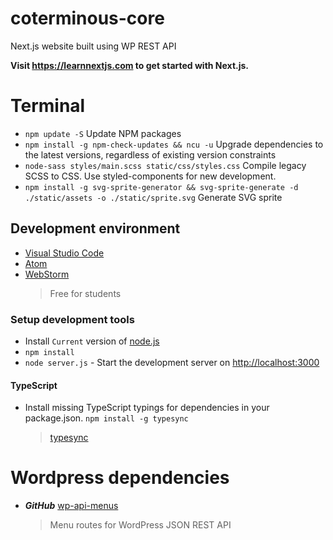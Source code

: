 # coterminous-core

Next.js website built using WP REST API

**Visit https://learnnextjs.com to get started with Next.js.**

# Terminal

* `npm update -S` Update NPM packages
* `npm install -g npm-check-updates && ncu -u` Upgrade dependencies to the
  latest versions, regardless of existing version constraints
* `node-sass styles/main.scss static/css/styles.css` Compile legacy SCSS to CSS.
  Use styled-components for new development.
* `npm install -g svg-sprite-generator && svg-sprite-generate -d ./static/assets
  -o ./static/sprite.svg` Generate SVG sprite

## Development environment

* [Visual Studio Code](https://code.visualstudio.com/)
* [Atom](https://atom.io/)
* [WebStorm](https://www.jetbrains.com/webstorm/)
  > Free for students

### Setup development tools

* Install `Current` version of [node.js](https://nodejs.org/en/)
* `npm install`
* `node server.js` - Start the development server on <http://localhost:3000>

#### TypeScript

* Install missing TypeScript typings for dependencies in your package.json. `npm
  install -g typesync`
  > [typesync](https://github.com/jeffijoe/typesync)

# Wordpress dependencies

* **_GitHub_** [wp-api-menus](https://github.com/unfulvio/wp-api-menus)
  > Menu routes for WordPress JSON REST API
